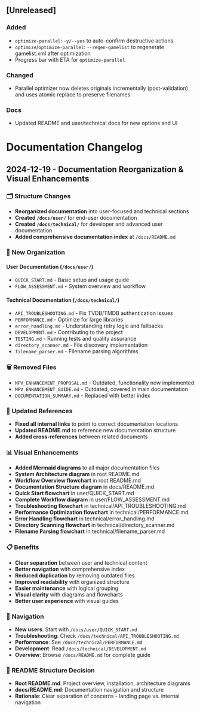 ## [Unreleased]

### Added
- `optimize-parallel`: `-y/--yes` to auto-confirm destructive actions
- `optimize`/`optimize-parallel`: `--regen-gamelist` to regenerate gamelist.xml after optimization
- Progress bar with ETA for `optimize-parallel`

### Changed
- Parallel optimizer now deletes originals incrementally (post-validation) and uses atomic replace to preserve filenames

### Docs
- Updated README and user/technical docs for new options and UI
# Documentation Changelog

## 2024-12-19 - Documentation Reorganization & Visual Enhancements

### 🗂️ **Structure Changes**
- **Reorganized documentation** into user-focused and technical sections
- **Created `/docs/user/`** for end-user documentation
- **Created `/docs/technical/`** for developer and advanced user documentation
- **Added comprehensive documentation index** at `/docs/README.md`

### 📁 **New Organization**

#### **User Documentation** (`/docs/user/`)
- `QUICK_START.md` - Basic setup and usage guide
- `FLOW_ASSESSMENT.md` - System overview and workflow

#### **Technical Documentation** (`/docs/technical/`)
- `API_TROUBLESHOOTING.md` - Fix TVDB/TMDB authentication issues
- `PERFORMANCE.md` - Optimize for large libraries
- `error_handling.md` - Understanding retry logic and fallbacks
- `DEVELOPMENT.md` - Contributing to the project
- `TESTING.md` - Running tests and quality assurance
- `directory_scanner.md` - File discovery implementation
- `filename_parser.md` - Filename parsing algorithms

### 🗑️ **Removed Files**
- `MPV_ENHANCEMENT_PROPOSAL.md` - Outdated, functionality now implemented
- `MPV_ENHANCEMENT_GUIDE.md` - Outdated, covered in main documentation
- `DOCUMENTATION_SUMMARY.md` - Replaced with better index

### 🔗 **Updated References**
- **Fixed all internal links** to point to correct documentation locations
- **Updated README.md** to reference new documentation structure
- **Added cross-references** between related documents

### 📊 **Visual Enhancements**
- **Added Mermaid diagrams** to all major documentation files
- **System Architecture diagram** in root README.md
- **Workflow Overview flowchart** in root README.md
- **Documentation Structure diagram** in docs/README.md
- **Quick Start flowchart** in user/QUICK_START.md
- **Complete Workflow diagram** in user/FLOW_ASSESSMENT.md
- **Troubleshooting flowchart** in technical/API_TROUBLESHOOTING.md
- **Performance Optimization flowchart** in technical/PERFORMANCE.md
- **Error Handling flowchart** in technical/error_handling.md
- **Directory Scanning flowchart** in technical/directory_scanner.md
- **Filename Parsing flowchart** in technical/filename_parser.md

### 📋 **Benefits**
- **Clear separation** between user and technical content
- **Better navigation** with comprehensive index
- **Reduced duplication** by removing outdated files
- **Improved readability** with organized structure
- **Easier maintenance** with logical grouping
- **Visual clarity** with diagrams and flowcharts
- **Better user experience** with visual guides

### 🎯 **Navigation**
- **New users**: Start with `/docs/user/QUICK_START.md`
- **Troubleshooting**: Check `/docs/technical/API_TROUBLESHOOTING.md`
- **Performance**: See `/docs/technical/PERFORMANCE.md`
- **Development**: Read `/docs/technical/DEVELOPMENT.md`
- **Overview**: Browse `/docs/README.md` for complete guide

### 📝 **README Structure Decision**
- **Root README.md**: Project overview, installation, architecture diagrams
- **docs/README.md**: Documentation navigation and structure
- **Rationale**: Clear separation of concerns - landing page vs. internal navigation
